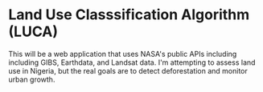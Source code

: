 # Land Use Classsification Algorithm (LUCA)

This will be a web application that uses NASA's public APIs including including GIBS, Earthdata, and Landsat data. I'm attempting to assess land use in Nigeria, but the real goals are to detect deforestation and monitor urban growth.
